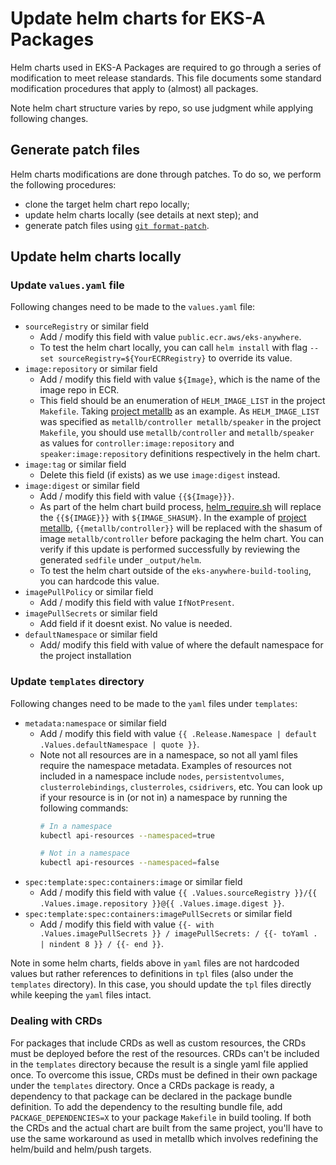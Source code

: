 # Update helm charts for EKS-A Packages

Helm charts used in EKS-A Packages are required to go through a series of modification to meet release standards. This file documents some standard modification procedures that apply to (almost) all packages.

Note helm chart structure varies by repo, so use judgment while applying following changes.

## Generate patch files

Helm charts modifications are done through patches. To do so, we perform the following procedures:
- clone the target helm chart repo locally;
- update helm charts locally (see details at next step); and 
- generate patch files using [`git format-patch`](https://git-scm.com/docs/git-format-patch).

## Update helm charts locally
### Update `values.yaml` file

Following changes need to be made to the `values.yaml` file:

- `sourceRegistry` or similar field
    - Add / modify this field with value `public.ecr.aws/eks-anywhere`. 
    - To test the helm chart locally, you can call `helm install` with flag `--set sourceRegistry=${YourECRRegistry}` to override its value.
- `image:repository` or similar field
    - Add / modify this field with value `${Image}`, which is the name of the image repo in ECR.
    - This field should be an enumeration of `HELM_IMAGE_LIST` in the project `Makefile`. Taking [project metallb](https://github.com/aws/eks-anywhere-build-tooling/tree/main/projects/metallb/metallb) as an example. As `HELM_IMAGE_LIST` was specified as `metallb/controller metallb/speaker` in the project `Makefile`, you should use `metallb/controller` and `metallb/speaker` as values for `controller:image:repository` and `speaker:image:repository` definitions respectively in the helm chart.
- `image:tag` or similar field
    - Delete this field (if exists) as we use `image:digest` instead.
- `image:digest` or similar field
    - Add / modify  this field with value `{{${Image}}}`.
    - As part of the helm chart build process, [helm_require.sh](https://github.com/aws/eks-anywhere-build-tooling/blob/main/build/lib/helm_require.sh) will replace the `{{${IMAGE}}}` with `${IMAGE_SHASUM}`. In the example of [project metallb](https://github.com/aws/eks-anywhere-build-tooling/tree/main/projects/metallb/metallb), `{{metallb/controller}}` will be replaced with the shasum of image `metallb/controller` before packaging the helm chart. You can verify if this update is performed successfully by reviewing the generated `sedfile` under `_output/helm`.
    - To test the helm chart outside of the `eks-anywhere-build-tooling`, you can hardcode this value.
- `imagePullPolicy` or similar field
    - Add / modify this field with value `IfNotPresent`.
- `imagePullSecrets` or similar field
    - Add field if it doesnt exist. No value is needed.
- `defaultNamespace` or similar field
    - Add/ modify this field with value of where the default namespace for the project installation

### Update `templates` directory
Following changes need to be made to the `yaml` files under `templates`:

- `metadata:namespace` or similar field
    - Add / modify this field with value `{{ .Release.Namespace | default .Values.defaultNamespace | quote }}`.
    - Note not all resources are in a namespace, so not all yaml files require the namespace metadata. Examples of resources not included in a namespace include `nodes`, `persistentvolumes`, `clusterrolebindings`, `clusterroles`, `csidrivers`, etc.
    You can look up if your resource is in (or not in) a namespace by running the following commands:
        ```bash
        # In a namespace
        kubectl api-resources --namespaced=true
        
        # Not in a namespace
        kubectl api-resources --namespaced=false
        ```
- `spec:template:spec:containers:image` or similar field
    - Add / modify this field with value `{{ .Values.sourceRegistry }}/{{ .Values.image.repository }}@{{ .Values.image.digest }}`.
- `spec:template:spec:containers:imagePullSecrets` or similar field
    - Add / modify this field with value
    `{{- with .Values.imagePullSecrets }} / imagePullSecrets: / {{- toYaml . | nindent 8 }} / {{- end }}`.

Note in some helm charts, fields above in `yaml` files are not hardcoded values but rather references to definitions in `tpl` files (also under the `templates` directory). In this case, you should update the `tpl` files directly while keeping the `yaml` files intact.

### Dealing with CRDs

For packages that include CRDs as well as custom resources, the CRDs must be deployed before the rest of the resources. CRDs can't be included in the `templates` directory because the result is a single yaml file applied once. To overcome this issue, CRDs must be defined in their own package under the `templates` directory. Once a CRDs package is ready, a dependency to that package can be declared in the package bundle definition. To add the dependency to the resulting bundle file, add `PACKAGE_DEPENDENCIES=X` to your package `Makefile` in build tooling. If both the CRDs and the actual chart are built from the same project, you'll have to use the same workaround as used in metallb which involves redefining the helm/build and helm/push targets.

